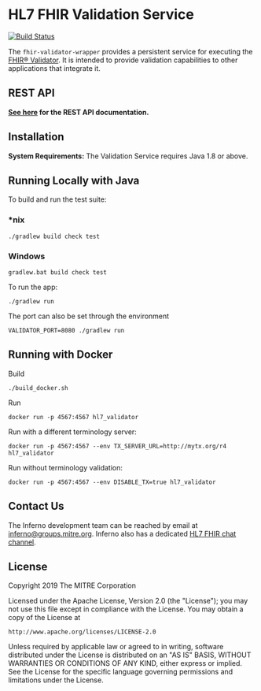 # HL7 FHIR Validation Service

[![Build Status](https://travis-ci.com/inferno-community/fhir-validator-wrapper.svg?branch=master)](https://travis-ci.com/inferno-community/fhir-validator-wrapper)

The `fhir-validator-wrapper` provides a persistent service for executing the 
[FHIR® Validator](https://wiki.hl7.org/Using_the_FHIR_Validator). It is intended to provide validation capabilities
to other applications that integrate it.

## REST API

**[See here](rest-api.md) for the REST API documentation.**

## Installation

**System Requirements:** The Validation Service requires Java 1.8 or above.

## Running Locally with Java

To build and run the test suite:

### *nix
```shell script
./gradlew build check test
```

### Windows
```shell script
gradlew.bat build check test
```

To run the app:

```shell script
./gradlew run
```

The port can also be set through the environment
```shell script
VALIDATOR_PORT=8080 ./gradlew run
```

## Running with Docker

Build
```shell script
./build_docker.sh
```
Run
```shell script
docker run -p 4567:4567 hl7_validator
```

Run with a different terminology server:
```shell script
docker run -p 4567:4567 --env TX_SERVER_URL=http://mytx.org/r4 hl7_validator
```

Run without terminology validation:
```shell script
docker run -p 4567:4567 --env DISABLE_TX=true hl7_validator
```

## Contact Us
The Inferno development team can be reached by email at inferno@groups.mitre.org.  Inferno also has a dedicated [HL7 FHIR chat channel](https://chat.fhir.org/#narrow/stream/153-inferno).

## License

Copyright 2019 The MITRE Corporation

Licensed under the Apache License, Version 2.0 (the "License"); you may not use this file except in compliance with the License. You may obtain a copy of the License at
```
http://www.apache.org/licenses/LICENSE-2.0
```
Unless required by applicable law or agreed to in writing, software distributed under the License is distributed on an "AS IS" BASIS, WITHOUT WARRANTIES OR CONDITIONS OF ANY KIND, either express or implied. See the License for the specific language governing permissions and limitations under the License.

